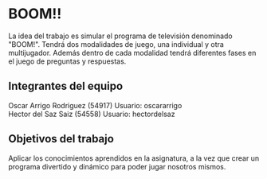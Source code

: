 # BOOM!!

La idea del trabajo es simular el programa de televisión denominado "BOOM!". Tendrá dos modalidades de juego, una individual y otra multijugador. Además dentro de cada modalidad tendrá diferentes fases en el juego de preguntas y respuestas.

## Integrantes del equipo

Oscar Arrigo Rodriguez (54917) Usuario: oscararrigo     
Hector del Saz Saiz (54558) Usuario: hectordelsaz

## Objetivos del trabajo

Aplicar los conocimientos aprendidos en la asignatura, a la vez que crear un programa divertido y dinámico para poder jugar nosotros mismos.
